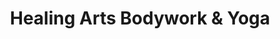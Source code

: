 ---
title: "Healing Arts Bodywork & Yoga"
url: /lebanon/healing-arts-bodywork-and-yoga/
shop: massage
---
